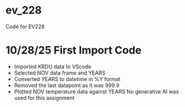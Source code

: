 # ev_228
Code for EV228

# 10/28/25 First Import Code
- Imported KRDU data to VScode
- Selected NOV data frame and YEARS
- Converted YEARS to datetime in %Y format
- Removed the last datapoint as it was 999.9
- Plotted NOV temperature data against YEARS
No generative AI was used for this assignment
